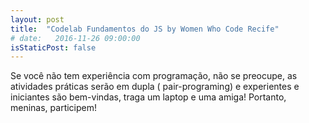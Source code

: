 ```yaml
---
layout: post
title:  "Codelab Fundamentos do JS by Women Who Code Recife"
# date:   2016-11-26 09:00:00
isStaticPost: false
---
```

Se você não tem experiência com programação, não se preocupe, as atividades práticas serão em dupla ( pair-programing) e experientes e iniciantes são bem-vindas, traga um laptop e uma amiga! Portanto, meninas, participem!
